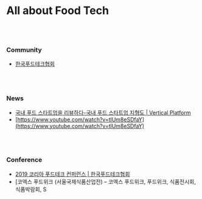 All about Food Tech
==========


 <br/><br/>
 

### Community
- [한국푸드테크협회](http://foodtech.or.kr/)


 <br/><br/>


### News
- [국내 푸드 스타트업을 리뷰하다-국내 푸드 스타트업 지형도 | Vertical Platform](https://verticalplatform.kr/archives/5029)
- [https://www.youtube.com/watch?v=tlUm8eSDfaY](https://www.youtube.com/watch?v=tlUm8eSDfaY)


 <br/><br/>


### Conference
- [2019 코리아 푸드테크 컨퍼런스 | 한국푸드테크협회](http://foodtech.or.kr/kftc2019/)
- [코엑스 푸드위크 (서울국제식품산업전) – 코엑스 푸드위크, 푸드위크, 식품전시회, 식품박람회, S